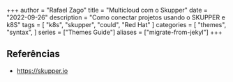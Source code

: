 +++
author = "Rafael Zago"
title = "Multicloud com o Skupper"
date = "2022-09-26"
description = "Como conectar projetos usando o SKUPPER e k8S"
tags = [
    "k8s",
    "skupper",
    "could",
    "Red Hat"
]
categories = [
    "themes",
    "syntax",
]
series = ["Themes Guide"]
aliases = ["migrate-from-jekyl"]
+++

## Referências

* https://skupper.io

